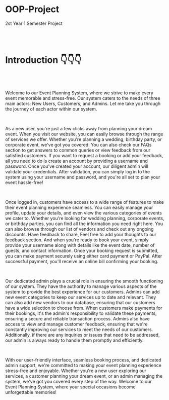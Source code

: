 # OOP-Project
2st Year 1 Semester Project

<br><br>

<h1>Introduction 👇👇👇 </h1><br><br>

<p>Welcome to our Event Planning System, where we strive to make every event memorable 
and stress-free. Our system caters to the needs of three main actors: New Users, Customers, 
and Admins. Let me take you through the journey of each actor within our system. </p><br>

<p>As a new user, you're just a few clicks away from planning your dream event. When you visit 
our website, you can easily browse through the range of services we offer. Whether you're 
planning a wedding, birthday party, or corporate event, we've got you covered. You can also 
check our FAQs section to get answers to common queries or view feedback from our 
satisfied customers. If you want to request a booking or add your feedback, all you need to 
do is create an account by providing a username and password. Once you've created your 
account, our diligent admin will validate your credentials. After validation, you can simply 
log in to the system using your username and password, and you're all set to plan your 
event hassle-free! </p><br>

<p>Once logged in, customers have access to a wide range of features to make their event 
planning experience seamless. You can easily manage your profile, update your details, and 
even view the various categories of events we cater to. Whether you're looking for wedding 
planning, corporate events, or birthday parties, you can find all the information you need 
right here. You can also browse through our list of vendors and check out any ongoing 
discounts. Have feedback to share, Feel free to add your thoughts to our feedback section. 
And when you're ready to book your event, simply provide your username along with 
details like the event date, number of guests, and contact information. Once your booking 
request is submitted, you can make payment securely using either card payment or PayPal. 
After successful payment, you'll receive an online bill confirming your booking.</p><br>

<p>Our dedicated admin plays a crucial role in ensuring the smooth functioning of our system. 
They have the authority to manage various aspects of the system to provide the best 
experience for our customers. Admins can add new event categories to keep our services up 
to date and relevant. They can also add new vendors to our database, ensuring that our 
customers have a wide selection to choose from. When customers make payments for their 
bookings, it's the admin's responsibility to validate these payments, ensuring a secure and 
reliable transaction process. Admins also have access to view and manage customer 
feedback, ensuring that we're constantly improving our services to meet the needs of our 
customers. Additionally, if there are any inquiries or issues that need to be addressed, our 
admin is always ready to handle them promptly and efficiently. </p><br>

<p>With our user-friendly interface, seamless booking process, and dedicated admin support, 
we're committed to making your event planning experience stress-free and enjoyable. 
Whether you're a new user exploring our services, a customer planning your dream event, 
or an admin managing the system, we've got you covered every step of the way. Welcome 
to our Event Planning System, where your special occasions become unforgettable 
memories! </p><br>
